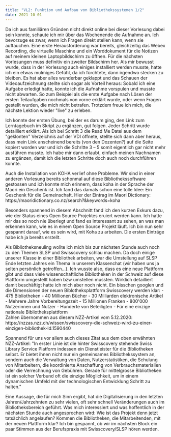 ```yaml
---
title: "VL2: Funktion und Aufbau von Bibliothekssystemen 1/2"
date: 2021-10-01
---
```


Da ich aus familiären Gründen nicht direkt online bei dieser Vorlesung dabei sein konnte, schaute ich mir über das Wochenende die Aufnahme an. Ich bevorzuge es zwar, wenn ich Fragen direkt stellen kann, wenn sie auftauchen. Eine erste Herausforderung war bereits, gleichzeitig das Webex Recording, die virtuelle Maschine und ein Worddokument für die Notizen auf meinem kleinen Laptopbildschirm zu öffnen. Für die nächsten Vorlesungen muss definitiv ein zweiter Bildschirm her. Als mir bewusst wurde, dass in der Vorlesung auch einiges installiert werden musste, hatte ich ein etwas mulmiges Gefühl, da ich fürchtete, dann irgendwo stecken zu bleiben. Es hat aber alles wunderbar geklappt und das Schauen der Videoaufzeichnung stellte sich sogar als Vorteil heraus: Sobald ich eine Aufgabe erledigt hatte, konnte ich die Aufnahme vorspulen und musste nicht abwarten. So zum Beispiel als die erste Aufgabe nach Lösen der ersten Teilaufgaben nochmals von vorne erklärt wurde, oder wenn Fragen gestellt wurden, die mich nicht betrafen. Trotzdem freue ich mich, die nächste Lektion wieder "live" zu erleben.
<p>
Ich konnte der ersten Übung, bei der es darum ging, den Link zum Lerntagebuch im Skript zu ergänzen, gut folgen. Jeder Schritt wurde detailliert erklärt. Als ich bei Schritt 3 die Read Me Datei aus dem "geklonten" Verzeichnis auf der VDI öffnete, stellte sich dann aber heraus, dass mein Link anscheinend bereits (von den Dozenten?) auf die Seite kopiert worden war und ich die Schritte 3 – 5 somit eigentlich gar nicht mehr ausführen musste. Ich habe mir dann erlaubt, einfach meinen Nachnamen zu ergänzen, damit ich die letzten Schritte doch auch noch durchführen konnte. 
<p>
Auch die Installation von KOHA verlief ohne Probleme. Wir sind in einer anderen Vorlesung bereits schonmal auf diese Bibliothekssoftware gestossen und ich konnte mich erinnern, dass koha in der Sprache der Maori ein Geschenk ist. Ich fand das damals schon eine tolle Idee: Ein Geschenk für die Gemeinschaft. Hier der Eintrag im Maori Dictionary:
https://maoridictionary.co.nz/search?&keywords=koha
<p>
Besonders spannend in diesem Abschnitt fand ich den kurzen Exkurs dazu, wie der Status eines Open Source Projektes eruiert werden kann. Ich hatte mir das so noch nie überlegt und fand es interessant zu sehen, an was man erkennen kann, wie es in einem Open Source Projekt läuft.
Ich bin nun sehr gespannt darauf, wie es sein wird, mit Koha zu arbeiten. Die ersten Einträge habe ich ja bereits erstellt.
<p>
Als Bibliotheksneuling wollte ich mich bis zur nächsten Stunde auch noch zu den Themen SLSP und Swisscovery schlau machen. Da doch einige unserer Klasse in einer Bibliothek arbeiten, war die Umstellung auf SLSP Ende letzten Jahres ein Thema in unserem Klassenchat (wir haben uns ja selten persönlich getroffen…). Ich wusste also, dass es eine neue Plattform gibt und dass viele wissenschaftliche Bibliotheken in der Schweiz auf diese Plattform umgestellt haben bzw umstellen mussten. Wirklich detailliert damit beschäftigt hatte ich mich aber noch nicht. Ein bisschen googlen und die Dimensionen der neuen Biblotheksplattform Swisscovery werden klar:
-	475 Bibliotheken
-	40 Millionen Bücher
-	30 Milliarden elektronische Artikel
-	Mehrere Jahre Vorbereitungszeit
-	15 Millionen Franken
-	800'000 Nutzerinnen und Nutzer
-	Hunderte von Beteiligten
- Für eine einzige nationale Bibliotheksplattform
<br>
Zahlen übernommen aus diesem NZZ-Artikel vom 5.12.2020: https://nzzas.nzz.ch/wissen/swisscovery-die-schweiz-wird-zu-einer-einzigen-bibliothek-ld.1590440
<p>
Spannend für uns vor allem auch dieses Zitat aus dem oben erwähnten NZZ-Artikel: "In erster Linie ist die hinter Swisscovery stehende Swiss Library Service Platform indessen ein Dienstleister für die Bibliotheken selbst. Er bietet ihnen nicht nur ein gemeinsames Bibliothekssystem an, sondern auch die Verwaltung von Daten, Nutzerstatistiken, die Schulung von Mitarbeitern, die koordinierte Anschaffung von Verbrauchsmaterialien oder die Verrechnung von Gebühren. Gerade für mittelgrosse Bibliotheken ist ein solcher Verbund oft die einzige Möglichkeit, um in einem dynamischen Umfeld mit der technologischen Entwicklung Schritt zu halten."
<p>
Eine Aussage, die für mich Sinn ergibt, hat die Digitalisierung in den letzten Jahren/Jahrzehnten zu sehr vielen, oft sehr schnell Veränderungen auch im Bibliotheksbereich geführt. Was mich interessiert und was hoffentlich in der nächsten Stunde auch angesprochen wird: Wie ist das Projekt denn jetzt tatsächlich angelaufen? Kommen die Bibliotheken, die Mitarbeitenden, mit der neuen Plattform klar? Ich bin gespannt, ob wir im nächsten Block ein paar Stimmen aus der Berufspraxis mit Swisscovery/SLSP hören werden.
